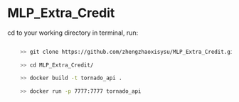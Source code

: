 # MLP_Extra_Credit

cd to your working directory in terminal, run:

``` bash

    >> git clone https://github.com/zhengzhaoxisysu/MLP_Extra_Credit.git
    
    >> cd MLP_Extra_Credit/
    
    >> docker build -t tornado_api .
    
    >> docker run -p 7777:7777 tornado_api

```
